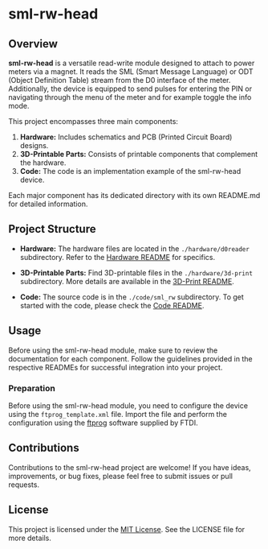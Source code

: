 # sml-rw-head

## Overview

**sml-rw-head** is a versatile read-write module designed to attach to power meters via a magnet.
It reads the SML (Smart Message Language) or ODT (Object Definition Table) stream from the D0 interface of the meter.
Additionally, the device is equipped to send pulses for entering the PIN or navigating through the menu of the meter
and for example toggle the info mode.

This project encompasses three main components:

1. **Hardware:** Includes schematics and PCB (Printed Circuit Board) designs.
2. **3D-Printable Parts:** Consists of printable components that complement the hardware.
3. **Code:** The code is an implementation example
of the sml-rw-head device.

Each major component has its dedicated directory with its own README.md for detailed information.

## Project Structure

- **Hardware:** The hardware files are located in the `./hardware/d0reader` subdirectory. Refer to the [Hardware README](./hardware/d0reader/README.md) for specifics.

- **3D-Printable Parts:** Find 3D-printable files in the `./hardware/3d-print` subdirectory. More details are available in the [3D-Print README](./hardware/3d-print/README.md).

- **Code:** The source code is in the `./code/sml_rw` subdirectory. To get started with the code, please check the [Code README](./code/sml_rw/README.md).

## Usage

Before using the sml-rw-head module, make sure to review the documentation for each component. Follow the guidelines provided in the respective READMEs for successful integration into your project.

### Preparation
Before using the sml-rw-head module, you need to configure the device using the `ftprog_template.xml` file. Import the file and perform the configuration using the [ftprog](https://ftdichip.com/utilities/) software supplied by FTDI.


## Contributions

Contributions to the sml-rw-head project are welcome! If you have ideas, improvements, or bug fixes, please feel free to submit issues or pull requests.

## License

This project is licensed under the [MIT License](LICENSE). See the LICENSE file for more details.
